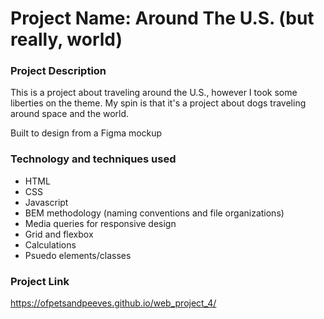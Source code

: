 # Project Name: Around The U.S. (but really, world)

### Project Description

This is a project about traveling around the U.S., however I took some liberties on the theme. My spin is that it's a project about dogs traveling around space and the world.

Built to design from a Figma mockup

### Technology and techniques used

* HTML
* CSS
* Javascript
* BEM methodology (naming conventions and file organizations)
* Media queries for responsive design
* Grid and flexbox
* Calculations
* Psuedo elements/classes

### Project Link
https://ofpetsandpeeves.github.io/web_project_4/
